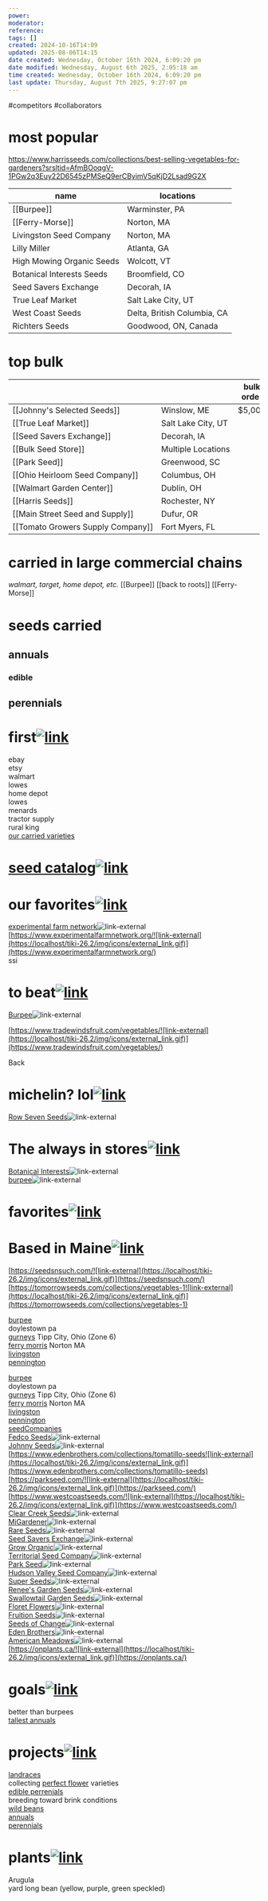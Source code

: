 ```yaml
---
power: 
moderator: 
reference: 
tags: []
created: 2024-10-16T14:09
updated: 2025-08-06T14:15
date created: Wednesday, October 16th 2024, 6:09:20 pm
date modified: Wednesday, August 6th 2025, 2:05:18 am
time created: Wednesday, October 16th 2024, 6:09:20 pm
last update: Thursday, August 7th 2025, 9:27:07 pm
---
```

#competitors #collaborators
# most  popular

https://www.harrisseeds.com/collections/best-selling-vegetables-for-gardeners?srsltid=AfmBOoqgV-1PGw2q3Euy22D6545zPMSeQ9erCByimV5qKjD2Lsad9G2X

| name                      | locations                   |
| ------------------------- | --------------------------- |
| [[Burpee]]                | Warminster, PA              |
| [[Ferry-Morse]]     | Norton, MA                  |
| Livingston Seed Company   | Norton, MA                  |
| Lilly Miller              | Atlanta, GA                 |
| High Mowing Organic Seeds | Wolcott, VT                 |
| Botanical Interests Seeds | Broomfield, CO              |
| Seed Savers Exchange      | Decorah, IA                 |
| True Leaf Market          | Salt Lake City, UT          |
| West Coast Seeds          | Delta, British Columbia, CA |
| Richters Seeds            | Goodwood, ON, Canada        |
# top bulk
|                                   |                    | bulk order |     |
| --------------------------------- | ------------------ | ---------- | --- |
| [[Johnny's Selected Seeds]]       | Winslow, ME        | $5,000     |     |
| [[True Leaf Market]]              | Salt Lake City, UT |            |     |
| [[Seed Savers Exchange]]          | Decorah, IA        |            |     |
| [[Bulk Seed Store]]               | Multiple Locations |            |     |
| [[Park Seed]]                     | Greenwood, SC      |            |     |
| [[Ohio Heirloom Seed Company]]    | Columbus, OH       |            |     |
| [[Walmart Garden Center]]         | Dublin, OH         |            |     |
| [[Harris Seeds]]                  | Rochester, NY      |            |     |
| [[Main Street Seed and Supply]]   | Dufur, OR          |            |     |
| [[Tomato Growers Supply Company]] | Fort Myers, FL     |            |     |

# carried in large commercial chains
*walmart, target, home depot, etc.*
[[Burpee]]
[[back to roots]]
[[Ferry-Morse]]
# seeds carried
## annuals
### edible

## perennials


# first[![link](https://localhost/tiki-26.2/img/icons/link.png)](https://localhost/tiki-26.2/tiki-index.php?page=seed-companies#first)

ebay  
etsy  
walmart  
lowes  
home depot  
lowes  
menards  
tractor supply  
rural king  
[our carried varieties](https://localhost/tiki-26.2/tiki-editpage.php?page=our+carried+varieties)

# [seed catalog](https://localhost/tiki-26.2/tiki-index.php?page=seed-catalog "seed catalog")[![link](https://localhost/tiki-26.2/img/icons/link.png)](https://localhost/tiki-26.2/tiki-index.php?page=seed-companies#seed_catalog)

# our favorites[![link](https://localhost/tiki-26.2/img/icons/link.png)](https://localhost/tiki-26.2/tiki-index.php?page=seed-companies#our_favorites)

[experimental farm network](https://store.experimentalfarmnetwork.org/collections "External link")![link-external](https://localhost/tiki-26.2/img/icons/external_link.gif)  
[https://www.experimentalfarmnetwork.org/![link-external](https://localhost/tiki-26.2/img/icons/external_link.gif)](https://www.experimentalfarmnetwork.org/)  
ssi

# to beat[![link](https://localhost/tiki-26.2/img/icons/link.png)](https://localhost/tiki-26.2/tiki-index.php?page=seed-companies#to_beat)

[Burpee](https://support.burpee.com/support/solutions/articles/60000725017-what-retail-stores-carry-your-seeds- "External link")![link-external](https://localhost/tiki-26.2/img/icons/external_link.gif)

  
[https://www.tradewindsfruit.com/vegetables/![link-external](https://localhost/tiki-26.2/img/icons/external_link.gif)](https://www.tradewindsfruit.com/vegetables/)

Back  

# michelin? lol[![link](https://localhost/tiki-26.2/img/icons/link.png)](https://localhost/tiki-26.2/tiki-index.php?page=seed-companies#michelin_lol)

[Row Seven Seeds](https://www.row7seeds.com/collections/seeds "External link")![link-external](https://localhost/tiki-26.2/img/icons/external_link.gif)

# The always in stores[![link](https://localhost/tiki-26.2/img/icons/link.png)](https://localhost/tiki-26.2/tiki-index.php?page=seed-companies#The_always_in_stores)

[Botanical Interests](https://www.botanicalinterests.com/?sscid=41k7_ufa0q "External link")![link-external](https://localhost/tiki-26.2/img/icons/external_link.gif)  
[burpee](https://www.burpee.com/ "External link")![link-external](https://localhost/tiki-26.2/img/icons/external_link.gif)

# favorites[![link](https://localhost/tiki-26.2/img/icons/link.png)](https://localhost/tiki-26.2/tiki-index.php?page=seed-companies#favorites)

# Based in Maine[![link](https://localhost/tiki-26.2/img/icons/link.png)](https://localhost/tiki-26.2/tiki-index.php?page=seed-companies#Based_in_Maine)

  
[https://seedsnsuch.com/![link-external](https://localhost/tiki-26.2/img/icons/external_link.gif)](https://seedsnsuch.com/)  
[https://tomorrowseeds.com/collections/vegetables-1![link-external](https://localhost/tiki-26.2/img/icons/external_link.gif)](https://tomorrowseeds.com/collections/vegetables-1)

[burpee](https://localhost/tiki-26.2/tiki-editpage.php?page=burpee)  
doylestown pa  
[gurneys](https://localhost/tiki-26.2/tiki-editpage.php?page=gurneys) Tipp City, Ohio (Zone 6)  
[ferry morris](https://localhost/tiki-26.2/tiki-editpage.php?page=ferry+morris) Norton MA  
[livingston](https://localhost/tiki-26.2/tiki-index.php?page=livingston "livingston")  
[pennington](https://localhost/tiki-26.2/tiki-editpage.php?page=pennington)

[burpee](https://localhost/tiki-26.2/tiki-editpage.php?page=burpee)  
doylestown pa  
[gurneys](https://localhost/tiki-26.2/tiki-editpage.php?page=gurneys) Tipp City, Ohio (Zone 6)  
[ferry morris](https://localhost/tiki-26.2/tiki-editpage.php?page=ferry+morris) Norton MA  
[livingston](https://localhost/tiki-26.2/tiki-index.php?page=livingston "livingston")  
[pennington](https://localhost/tiki-26.2/tiki-editpage.php?page=pennington)  
[seedCompanies](https://localhost/tiki-26.2/tiki-editpage.php?page=seedCompanies)  
[Fedco Seeds](https://www.fedcoseeds.com/ "External link")![link-external](https://localhost/tiki-26.2/img/icons/external_link.gif)  
[Johnny Seeds](https://www.johnnyseeds.com/ "External link")![link-external](https://localhost/tiki-26.2/img/icons/external_link.gif)  
[https://www.edenbrothers.com/collections/tomatillo-seeds![link-external](https://localhost/tiki-26.2/img/icons/external_link.gif)](https://www.edenbrothers.com/collections/tomatillo-seeds)  
[https://parkseed.com/![link-external](https://localhost/tiki-26.2/img/icons/external_link.gif)](https://parkseed.com/)  
[https://www.westcoastseeds.com/![link-external](https://localhost/tiki-26.2/img/icons/external_link.gif)](https://www.westcoastseeds.com/)  
[Clear Creek Seeds](https://www.clearcreekseeds.com/ "External link")![link-external](https://localhost/tiki-26.2/img/icons/external_link.gif)  
[MiGardener](https://migardener.com/ "External link")![link-external](https://localhost/tiki-26.2/img/icons/external_link.gif)  
[Rare Seeds](https://www.rareseeds.com/ "External link")![link-external](https://localhost/tiki-26.2/img/icons/external_link.gif)  
[Seed Savers Exchange](https://www.seedsavers.org/ "External link")![link-external](https://localhost/tiki-26.2/img/icons/external_link.gif)  
[Grow Organic](https://www.groworganic.com/ "External link")![link-external](https://localhost/tiki-26.2/img/icons/external_link.gif)  
[Territorial Seed Company](https://territorialseed.com/ "External link")![link-external](https://localhost/tiki-26.2/img/icons/external_link.gif)  
[Park Seed](https://parkseed.com/ "External link")![link-external](https://localhost/tiki-26.2/img/icons/external_link.gif)  
[Hudson Valley Seed Company](https://hudsonvalleyseed.com/ "External link")![link-external](https://localhost/tiki-26.2/img/icons/external_link.gif)  
[Super Seeds](https://www.superseeds.com/ "External link")![link-external](https://localhost/tiki-26.2/img/icons/external_link.gif)  
[Renee's Garden Seeds](https://www.reneesgarden.com/ "External link")![link-external](https://localhost/tiki-26.2/img/icons/external_link.gif)  
[Swallowtail Garden Seeds](https://www.swallowtailgardenseeds.com/ "External link")![link-external](https://localhost/tiki-26.2/img/icons/external_link.gif)  
[Floret Flowers](https://shop.floretflowers.com/ "External link")![link-external](https://localhost/tiki-26.2/img/icons/external_link.gif)  
[Fruition Seeds](https://www.fruitionseeds.com/ "External link")![link-external](https://localhost/tiki-26.2/img/icons/external_link.gif)  
[Seeds of Change](https://www.seedsofchange.com/seeds "External link")![link-external](https://localhost/tiki-26.2/img/icons/external_link.gif)  
[Eden Brothers](https://www.edenbrothers.com/?clickId=4358343955 "External link")![link-external](https://localhost/tiki-26.2/img/icons/external_link.gif)  
[American Meadows](https://www.americanmeadows.com/ "External link")![link-external](https://localhost/tiki-26.2/img/icons/external_link.gif)  
[https://onplants.ca/![link-external](https://localhost/tiki-26.2/img/icons/external_link.gif)](https://onplants.ca/)

# goals[![link](https://localhost/tiki-26.2/img/icons/link.png)](https://localhost/tiki-26.2/tiki-index.php?page=seed-catalog#goals)

better than burpees  
[tallest annuals](https://localhost/tiki-26.2/tiki-index.php?page=tallest-annuals "tallest annuals")

# projects[![link](https://localhost/tiki-26.2/img/icons/link.png)](https://localhost/tiki-26.2/tiki-index.php?page=seed-catalog#projects)

[landraces](https://localhost/tiki-26.2/tiki-editpage.php?page=landraces)  
collecting [perfect flower](https://localhost/tiki-26.2/tiki-editpage.php?page=perfect+flower) varieties  
[edible perrenials](https://localhost/tiki-26.2/tiki-editpage.php?page=edible+perrenials)  
breeding toward brink conditions  
[wild beans](https://localhost/tiki-26.2/tiki-editpage.php?page=wild+beans)  
[annuals](https://localhost/tiki-26.2/tiki-editpage.php?page=annuals)  
[perennials](https://localhost/tiki-26.2/tiki-editpage.php?page=perennials)

# plants[![link](https://localhost/tiki-26.2/img/icons/link.png)](https://localhost/tiki-26.2/tiki-index.php?page=seed-catalog#plants)

Arugula  
yard long bean (yellow, purple, green speckled)